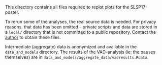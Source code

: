 This directory contains all files required to replot plots for the SLSP17-poster. 

To rerun some of the analyses, the real source data is needed. For
privacy reasons, that data has been omitted - private scripts and data
are stored in a `local/` directory that is not committed to a public
repository. Contact the [author](r.a.ossewaarde@rug.nl) to obtain these
files.

Intermediate (aggregate) data is anonymized and available in the
`data_and_models` directory. The results of the VAD-analysis (ie: the
pauses themselves) are in
`data_and_models/aggregate_data/vadresults.Rdata`.




